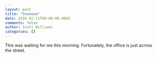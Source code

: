 ```yaml
---
layout: post
title: "Snoooow"
date: 2010-02-11T00:00:00.000Z
comments: false
author: Scott Williams
categories: []
---
```

This was waiting for me this morning. Fortunately, the office is just across the street.